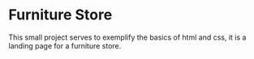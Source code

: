 # Furniture Store

This small project serves to exemplify the basics of html and css, it is a landing page for a furniture store.
